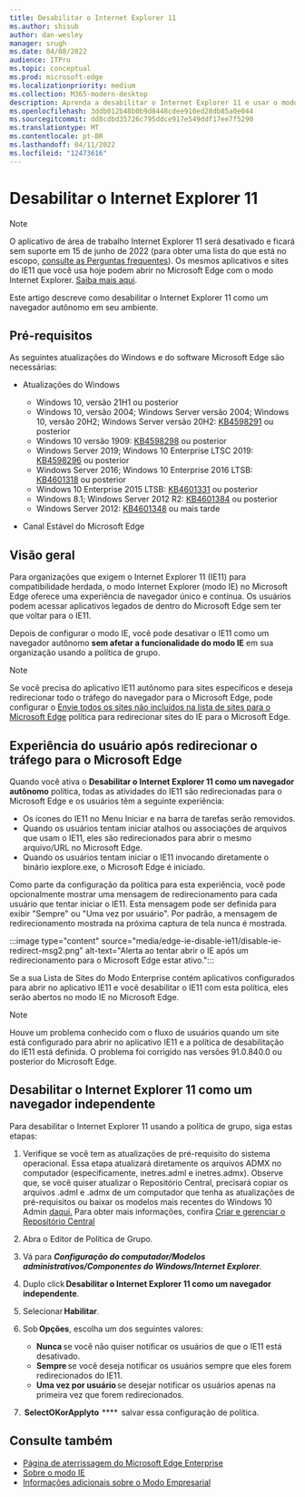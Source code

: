```yaml
---
title: Desabilitar o Internet Explorer 11
ms.author: shisub
author: dan-wesley
manager: srugh
ms.date: 04/08/2022
audience: ITPro
ms.topic: conceptual
ms.prod: microsoft-edge
ms.localizationpriority: medium
ms.collection: M365-modern-desktop
description: Aprenda a desabilitar o Internet Explorer 11 e usar o modo Internet Explorer no Microsoft Edge.
ms.openlocfilehash: 3ddb012b48b0b9d8448cdee910ed28db85a0e044
ms.sourcegitcommit: dd8cdbd35726c795ddce917e549ddf17ee7f5290
ms.translationtype: MT
ms.contentlocale: pt-BR
ms.lasthandoff: 04/11/2022
ms.locfileid: "12473616"
---
```

# <a name="disable-internet-explorer-11"></a>Desabilitar o Internet Explorer 11

>[!Note]
> O aplicativo de área de trabalho Internet Explorer 11 será desativado e ficará sem suporte em 15 de junho de 2022 (para obter uma lista do que está no escopo, [consulte as Perguntas frequentes](https://techcommunity.microsoft.com/t5/windows-it-pro-blog/internet-explorer-11-desktop-app-retirement-faq/ba-p/2366549)). Os mesmos aplicativos e sites do IE11 que você usa hoje podem abrir no Microsoft Edge com o modo Internet Explorer. [Saiba mais aqui](https://blogs.windows.com/windowsexperience/2021/05/19/the-future-of-internet-explorer-on-windows-10-is-in-microsoft-edge/).

Este artigo descreve como desabilitar o Internet Explorer 11 como um navegador autônomo em seu ambiente.

## <a name="prerequisites"></a>Pré-requisitos

As seguintes atualizações do Windows e do software Microsoft Edge são necessárias:

- Atualizações do Windows

  - Windows 10, versão 21H1 ou posterior
  - Windows 10, versão 2004; Windows Server versão 2004; Windows 10, versão 20H2; Windows Server versão 20H2: [KB4598291](https://support.microsoft.com/topic/february-2-2021-kb4598291-os-builds-19041-789-and-19042-789-preview-6a766199-a4f1-616e-1f5c-58bdc3ca5e3b) ou posterior
  - Windows 10 versão 1909: [KB4598298](https://support.microsoft.com/topic/january-21-2021-kb4598298-os-build-18363-1350-preview-02dfd9ba-91a2-1b82-dede-42f288c02511) ou posterior
  - Windows Server 2019; Windows 10 Enterprise LTSC 2019: [KB4598296](https://support.microsoft.com/topic/january-21-2021-kb4598296-os-build-17763-1728-preview-4c0931ff-45b7-ff59-5e00-c03b5afb363d) ou posterior
  - Windows Server 2016; Windows 10 Enterprise 2016 LTSB: [KB4601318](https://support.microsoft.com/topic/february-9-2021-kb4601318-os-build-14393-4225-c5e3de6c-e3e6-ffb5-6197-48b9ce16446e) ou posterior
  - Windows 10 Enterprise 2015 LTSB: [KB4601331](https://support.microsoft.com/office/february-9-2021%e2%80%94kb4601331-os-build-10240-18842-6227d078-fef3-8d67-27e0-1882e6cb79ff?ui=en-US&rs=en-US&ad=US) ou posterior
  - Windows 8.1; Windows Server 2012 R2: [KB4601384](https://support.microsoft.com/topic/february-9-2021-kb4601384-monthly-rollup-16bdbb75-dd4b-2910-abc5-7891c9756b96) ou posterior
  - Windows Server 2012: [KB4601348](https://support.microsoft.com/topic/february-9-2021-kb4601348-monthly-rollup-2c338c0c-73d6-fb80-cc91-f1a86e80db0c) ou mais tarde
  
- Canal Estável do Microsoft Edge

## <a name="overview"></a>Visão geral

Para organizações que exigem o Internet Explorer 11 (IE11) para compatibilidade herdada, o modo Internet Explorer (modo IE) no Microsoft Edge oferece uma experiência de navegador único e contínua. Os usuários podem acessar aplicativos legados de dentro do Microsoft Edge sem ter que voltar para o IE11.

Depois de configurar o modo IE, você pode desativar o IE11 como um navegador autônomo **sem afetar a funcionalidade do modo IE** em sua organização usando a política de grupo.

> [!NOTE]
> Se você precisa do aplicativo IE11 autônomo para sites específicos e deseja redirecionar todo o tráfego do navegador para o Microsoft Edge, pode configurar o [Envie todos os sites não incluídos na lista de sites para o Microsoft Edge](./edge-ie-mode-policies.md#redirect-sites-from-ie-to-microsoft-edge) política para redirecionar sites do IE para o Microsoft Edge.

## <a name="user-experience-after-redirecting-traffic-to-microsoft-edge"></a>Experiência do usuário após redirecionar o tráfego para o Microsoft Edge

Quando você ativa o **Desabilitar o Internet Explorer 11 como um navegador autônomo** política, todas as atividades do IE11 são redirecionadas para o Microsoft Edge e os usuários têm a seguinte experiência:

- Os ícones do IE11 no Menu Iniciar e na barra de tarefas serão removidos.
- Quando os usuários tentam iniciar atalhos ou associações de arquivos que usam o IE11, eles são redirecionados para abrir o mesmo arquivo/URL no Microsoft Edge.
- Quando os usuários tentam iniciar o IE11 invocando diretamente o binário iexplore.exe, o Microsoft Edge é iniciado.

Como parte da configuração da política para esta experiência, você pode opcionalmente mostrar uma mensagem de redirecionamento para cada usuário que tentar iniciar o IE11. Esta mensagem pode ser definida para exibir "Sempre" ou "Uma vez por usuário". Por padrão, a mensagem de redirecionamento mostrada na próxima captura de tela nunca é mostrada.

:::image type="content" source="media/edge-ie-disable-ie11/disable-ie-redirect-msg2.png" alt-text="Alerta ao tentar abrir o IE após um redirecionamento para o Microsoft Edge estar ativo.":::

Se a sua Lista de Sites do Modo Enterprise contém aplicativos configurados para abrir no aplicativo IE11 e você desabilitar o IE11 com esta política, eles serão abertos no modo IE no Microsoft Edge.

> [!NOTE]
> Houve um problema conhecido com o fluxo de usuários quando um site está configurado para abrir no aplicativo IE11 e a política de desabilitação do IE11 está definida. O problema foi corrigido nas versões 91.0.840.0 ou posterior do Microsoft Edge.

## <a name="disable-internet-explorer-11-as-a-standalone-browser"></a>Desabilitar o Internet Explorer 11 como um navegador independente

Para desabilitar o Internet Explorer 11 usando a política de grupo, siga estas etapas:

1. Verifique se você tem as atualizações de pré-requisito do sistema operacional. Essa etapa atualizará diretamente os arquivos ADMX no computador (especificamente, inetres.adml e inetres.admx). Observe que, se você quiser atualizar o Repositório Central, precisará copiar os arquivos .adml e .admx de um computador que tenha as atualizações de pré-requisitos ou baixar os modelos mais recentes do Windows 10 Admin [daqui.](https://www.microsoft.com/download/details.aspx?id=103124&msclkid=eae4a72fb1fb11ecb97ca3096b36cc06) Para obter mais informações, confira [Criar e gerenciar o Repositório Central](/troubleshoot/windows-client/group-policy/create-and-manage-central-store)
2. Abra o Editor de Política de Grupo.
3. Vá para ***Configuração do computador/Modelos administrativos/Componentes do Windows/Internet Explorer***.
4. Duplo click **Desabilitar o Internet Explorer 11 como um navegador independente**.
5. Selecionar **Habilitar**.
6. Sob **Opções**, escolha um dos seguintes valores:

   - **Nunca** se você não quiser notificar os usuários de que o IE11 está desativado.
   - **Sempre** se você deseja notificar os usuários sempre que eles forem redirecionados do IE11.
   - **Uma vez por usuário** se desejar notificar os usuários apenas na primeira vez que forem redirecionados.

7.  **SelectOKorApplyto**  ****  salvar essa configuração de política.

## <a name="see-also"></a>Consulte também

- [Página de aterrissagem do Microsoft Edge Enterprise](https://aka.ms/EdgeEnterprise)
- [Sobre o modo IE](./edge-ie-mode.md)
- [Informações adicionais sobre o Modo Empresarial](/internet-explorer/ie11-deploy-guide/enterprise-mode-overview-for-ie11)
